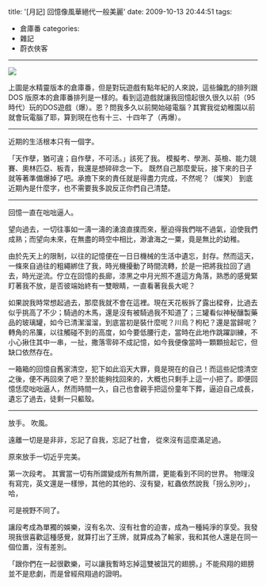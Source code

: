 title: '[月記] 回憶像風華絕代一般美麗'
date: 2009-10-13 20:44:51
tags:
- 倉庫番
categories:
- 雜記
- 蔚衣俠客
---

![](/blog/img/20091013-204451-1.jpg)

上圖是水精靈版本的倉庫番，但是對玩遊戲有點年紀的人來說，這些鑰匙的排列跟 DOS 版原本的倉庫番排列是一樣的。看到這遊戲就讓我回憶起很久很久以前（95 時代）玩的DOS遊戲（爆）。恩？問我多久以前開始碰電腦？其實我從幼稚園以前就會玩電腦了耶，算到現在也有十三、十四年了（再爆）。

<!-- more -->

----

近期的生活根本只有一個字。

「天作孽，猶可違；自作孽，不可活。」該死了我。
模擬考、學測、英檢、能力競賽、奧林匹亞、板青，我還是想碎碎念一下。
既然自己那麼愛玩，接下來的日子就等著準備爆掉了吧。承擔下來的責任就是得盡力完成，不然呢？（燦笑）
到底近期內是什麼字，也不需要我多說反正你們自己清楚。

----

回憶一直在咄咄逼人。

望向過去，一切往事如一濤一濤的湧浪直撲而來，壓迫得我們喘不過氣，迫使我們成熟；而望向未來，在無盡的時空中相比，渺滄海之一粟，竟是無比的幼稚。

由於先天上的限制，以往的記憶便在一日日機械的生活中遺忘，封存。然而這天，一條來自過往的粗繩綁住了我，時光機擾動了時間流轉，於是一把將我拉回了過去，時光逆流。佇立在回憶的長廊，漆黑之中月光照不進這方角落，熟悉的感覺緊盯著我不放，是否彼端始終有一雙眼睛，一直看著我長大呢？

如果說我時常想起過去，那麼我就不會在這裡。現在天花板拆了露出樑脊，比過去似乎挑高了不少；騎過的木馬，還是沒有被騎過我不知道了；三罐看似神秘釀製藥品的玻璃罐，如今已清潔溜溜，到底當初是裝什麼呢？川烏？枸杞？還是當歸呢？轉角的吊簾，以往觸碰不到的高度，如今要低腰行走，當時在此地作跳躍訓練，不小心揪住其中一串，一扯，撒落零碎不成記憶，如今我便像當時一顆顆撿起它，但缺口依然存在。

一箱箱的回憶自舊家清空，犯下如此滔天大罪，竟是現在的自己！而這些記憶清空之後，便不再回來了吧？至於能夠找回來的，大概也只剩手上這一小把了。即便回憶恁麼咄咄逼人，然而時間一久，自己也會親手把這份童年下葬，逼迫自己成長，遺忘了過去，徒剩一只軀殼。

----

放手。
吹風。

遠離一切是是非非，忘記了自我，忘記了社會，
從來沒有這麼滿足過。

原來放手一切近乎完美。

第一次段考。
其實當一切有所謂變成所有無所謂，更能看到不同的世界。
物理沒有寫完，英文還是一樣慘，其他的其他的、沒有變，紅蟲依然說我「拐么別吵」，哈，

可是視野不同了。

讓段考成為單獨的娛樂，沒有名次、沒有社會的迫害，成為一種純淨的享受。我發現我很喜歡這種感覺，就算打出了王牌，就算成為了輸家，我和其他人還是在同一個位置，沒有差別。

「跟你們在一起很歡樂，可以讓我暫時忘掉這雙被詛咒的翅膀。」不能飛翔的翅膀並不是悲劇，而是曾經飛翔過的證明。